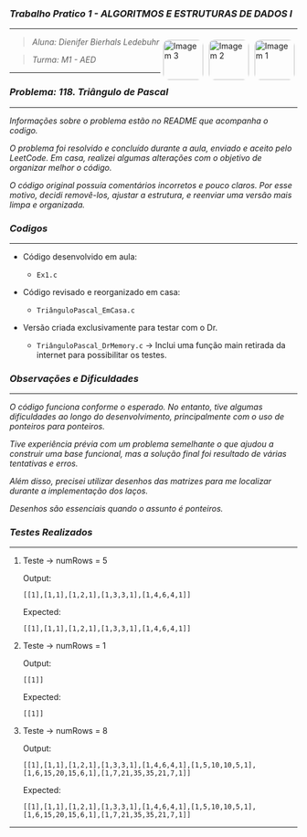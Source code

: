 ### _Trabalho Pratico 1 - ALGORITMOS E ESTRUTURAS DE DADOS I_

***

<img align="right" src="https://i.pinimg.com/736x/9e/71/f0/9e71f067169c6b4be5639939fb121e4a.jpg" alt="Imagem 1" style="border-radius: 10px; margin: 5px;" width="70">
<img align="right" src="https://i.pinimg.com/736x/0a/b2/4f/0ab24fde994e032363f2e57d8a5fa852.jpg" alt="Imagem 2" style="border-radius: 10px; margin: 5px;" width="70">
<img align="right" src="https://i.pinimg.com/736x/02/29/7d/02297db0f20dc00daba9b445e4d0bfe6.jpg" alt="Imagem 3" style="border-radius: 10px; margin: 5px;" width="70">

> _Aluna: Dienifer Bierhals Ledebuhr_ 
 
> _Turma: M1 - AED_

***

### _Problema: 118. Triângulo de Pascal_

***

_Informações sobre o problema estão no README que acompanha o codigo._

_O problema foi resolvido e concluído durante a aula, enviado e aceito pelo LeetCode. Em casa, realizei algumas alterações com o objetivo de organizar melhor o código._

_O código original possuía comentários incorretos e pouco claros. Por esse motivo, decidi removê-los, ajustar a estrutura, e reenviar uma versão mais limpa e organizada._



### _Codigos_

***

* Código desenvolvido em aula:
  * `Ex1.c`
    
* Código revisado e reorganizado em casa:
  * `TriânguloPascal_EmCasa.c` 

* Versão criada exclusivamente para testar com o Dr.
  * `TriânguloPascal_DrMemory.c` -> Inclui uma função main retirada da internet para possibilitar os testes.



### _Observações e Dificuldades_

***

_O código funciona conforme o esperado. No entanto, tive algumas dificuldades ao longo do desenvolvimento, principalmente com o uso de ponteiros para ponteiros._

_Tive experiência prévia com um problema semelhante o que ajudou a construir uma base funcional, mas a solução final foi resultado de várias tentativas e erros._

_Além disso, precisei utilizar desenhos das matrizes para me localizar durante a implementação dos laços._

_Desenhos são essenciais quando o assunto é ponteiros._



### _Testes Realizados_

***

1. Teste -> numRows = 5
   
   Output:
   ```
   [[1],[1,1],[1,2,1],[1,3,3,1],[1,4,6,4,1]]
   ```
   Expected:
   ```
   [[1],[1,1],[1,2,1],[1,3,3,1],[1,4,6,4,1]]
   ```

2. Teste -> numRows = 1
   
   Output:
   ```
   [[1]]
   ```
   Expected:
   ```
   [[1]]
   ```

3. Teste -> numRows = 8
   
   Output:
   ```
   [[1],[1,1],[1,2,1],[1,3,3,1],[1,4,6,4,1],[1,5,10,10,5,1],[1,6,15,20,15,6,1],[1,7,21,35,35,21,7,1]]
   ```
   Expected:
   ```
   [[1],[1,1],[1,2,1],[1,3,3,1],[1,4,6,4,1],[1,5,10,10,5,1],[1,6,15,20,15,6,1],[1,7,21,35,35,21,7,1]]
   ```

***
